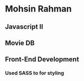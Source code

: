 # Mohsin Rahman
## Javascript II
## Movie DB
## Front-End Development
### Used SASS to for styling

